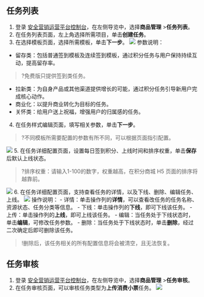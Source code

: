 
## 任务列表
1. 登录 [安全营销运营平台控制台](https://console.cloud.tencent.com/smop/data/mallUser)，在左侧导览中，选择**商品管理** >**任务列表**。
2. 在任务列表页面，左上角选择所需项目，单击**创建任务**。
3. 在选择模板页面，选择所需模板，单击**下一步**。
![](https://qcloudimg.tencent-cloud.cn/raw/7573687c54c1c4660ca1f63f6f6dc9a9.png)
参数说明：
 - 留存类：包括普通签到模板及连续签到模板，通过积分任务与用户保持持续互动，提高留存率。
>?免费版只提供签到类任务。
>
 - 拉新类：为自身产品或其他渠道提供增长的可能，通过积分任务引导新用户完成核心动作。
 - 商业化：以提升商业转化为目标的任务。
 - 关怀类：给用户送上祝福，增强用户的归属感的任务。
4. 在任务样式编辑页面，填写相关参数，单击**下一步**。
>?不同模板所需要配置的参数有所不同，可以根据页面指引配置。
>
![](https://qcloudimg.tencent-cloud.cn/raw/537c1189e374789cb621783538dec409.png)
5. 在任务详细配置页面，设置每日签到积分、上线时间和排序权重，单击**保存**后默认上线状态。
>?排序权重：请输入1-100的数字，权重越高，在积分商城 H5 页面的排序将越靠前。
>
![](https://qcloudimg.tencent-cloud.cn/raw/4da03014f82f9aa6a217d9c31a3f56e5.png)
6. 在任务详细配置页面，支持查看任务的详情，以及下线、删除、编辑任务、上线。
![](https://qcloudimg.tencent-cloud.cn/raw/f8a731901e917e8a78b50936e9c94e7f.png)
操作说明：
    - 详情：单击操作列的**详情**，可以查看改任务的任务名称、资源状态、任务分类等信息。
    - 下线：单击操作列的**下线**，即可下线该任务。
    - 上传：单击操作列的**上线**，即可上线该任务。
    - 编辑：当任务处于下线状态时，单击**编辑**，可修改任务参数。
    - 删除：当任务处于下线状态时，单击**删除**，经过二次确定后即可删除该任务。
  >!删除后，该任务相关的所有配置信息将会被清空，且无法恢复。

## 任务审核
1. 登录 [安全营销运营平台控制台](https://console.cloud.tencent.com/smop/data/mallUser)，在左侧导览中，选择**商品管理** >**任务审核**。
2. 在任务审核页面，可以审核任务类型为**上传消费小票**任务。
![](https://qcloudimg.tencent-cloud.cn/raw/f184780abfc3f167c1f017f40e93a93c.png)
